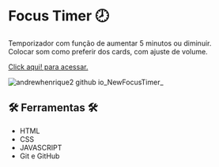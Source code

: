 # Focus Timer 🕗
Temporizador com função de aumentar 5 minutos ou diminuir. <br>
Colocar som como preferir dos cards, com ajuste de volume.


[Click aqui! para acessar.](https://andrewchucrute.github.io/NewFocusTimer/)


![andrewhenrique2 github io_NewFocusTimer_](https://github.com/andrewhenrique2/NewFocusTimer/assets/103382295/5ccefa79-c8b4-4437-96f1-dc9070525c80)



## 🛠️ Ferramentas 🛠️

- HTML 
- CSS 
- JAVASCRIPT
- Git e GitHub



